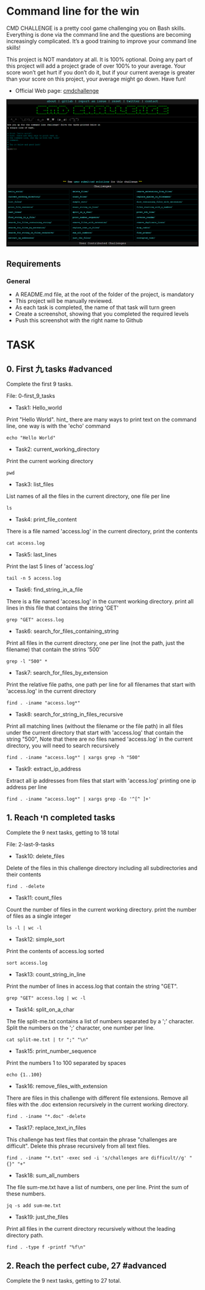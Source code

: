 # Command line for the win

CMD CHALLENGE is a pretty cool game challenging you on Bash skills. Everything is done via the command line and the questions are becoming increasingly complicated. It’s a good training to improve your command line skills!

This project is NOT mandatory at all. It is 100% optional. Doing any part of this project will add a project grade of over 100% to your average. Your score won’t get hurt if you don’t do it, but if your current average is greater than your score on this project, your average might go down. Have fun!

- Official Web page: [cmdchallenge](https://cmdchallenge.com/)

![](cmdchallenge.fw.png)

## Requirements

### General

- A README.md file, at the root of the folder of the project, is mandatory
- This project will be manually reviewed.
- As each task is completed, the name of that task will turn green
- Create a screenshot, showing that you completed the required levels
- Push this screenshot with the right name to Github


# TASK

## 0. First 九 tasks #advanced

Complete the first 9 tasks.

File: 0-first_9_tasks


- Task1: Hello_world

Print "Hello World".
hint_ there are many ways to print text on the command line, one way is with the 'echo' command
```
echo "Hello World"
```

- Task2: current_working_directory

Print the current working directory
```
pwd
```

- Task3: list_files

List names of all the files in the current directory, one file per line
```
ls
```


- Task4: print_file_content

There is a file named 'access.log' in the current directory, print the contents
```
cat access.log
```

- Task5: last_lines

Print the last 5 lines of 'access.log'
```
tail -n 5 access.log
```

- Task6: find_string_in_a_file

There is a file named 'access.log' in the current working directory. print all lines in this file that contains the string 'GET'
```
grep "GET" access.log
```

- Task6: search_for_files_containing_string

Print all files in the current directory, one per line (not the path, just the filename) that contain the strins '500'
```
grep -l "500" *
```

- Task7: search_for_files_by_extension

Print the relative file paths, one path per line for all filenames that start with 'access.log' in the current directory
```
find . -iname "access.log*"
```

- Task8: search_for_string_in_files_recursive

Print all matching lines (without the filename or the file path) in all files under the current directory that start with 'access.log' that contain the string "500", Note that there are no files named 'access.log' in the current directory, you will need to search recursively
```
find . -iname "access.log*" | xargs grep -h "500"
```

- Task9: extract_ip_address

Extract all ip addresses from files that start with 'access.log' printing one ip address per line
```
find . -iname "access.log*" | xargs grep -Eo '^[^ ]+'
```


## 1. Reach חי completed tasks

Complete the 9 next tasks, getting to 18 total

File: 2-last-9-tasks

- Task10: delete_files

Delete of the files in this challenge directory including all subdirectories and their contents 
```
find . -delete
```

- Task11: count_files

Count the number of files in the current working directory. print the number of files as a single integer
```
ls -l | wc -l
```

- Task12: simple_sort

Print the contents of access.log sorted
```
sort access.log
```

- Task13: count_string_in_line

Print the number of lines in access.log that contain the string "GET".
```
grep "GET" access.log | wc -l
```

- Task14: split_on_a_char

The file split-me.txt contains a list of numbers separated by a ';' character. Split the numbers on the ';' character, one number per line.
```
cat split-me.txt | tr ";" "\n"
```

- Task15: print_number_sequence

Print the numbers 1 to 100 separated by spaces
```
echo {1..100}
```

- Task16: remove_files_with_extension

There are files in this challenge with different file extensions. Remove all files with the .doc extension recursively in the current working directory.
```
find . -iname "*.doc" -delete
```

- Task17: replace_text_in_files

This challenge has text files that contain the phrase "challenges are difficult". Delete this phrase recursively from all text files.
```
find . -iname "*.txt" -exec sed -i 's/challenges are difficult//g' "{}" "+" 
```

- Task18: sum_all_numbers

The file sum-me.txt have a list of numbers, one per line. Print the sum of these numbers.
```
jq -s add sum-me.txt
```

- Task19: just_the_files

Print all files in the current directory recursively without the leading directory path.
```
find . -type f -printf "%f\n"
```



## 2. Reach the perfect cube, 27 #advanced

Complete the 9 next tasks, getting to 27 total.


